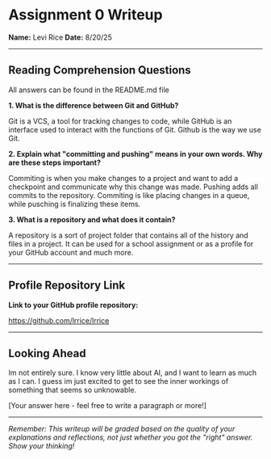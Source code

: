 # Assignment 0 Writeup

**Name:** Levi Rice 
**Date:** 8/20/25

---

## Reading Comprehension Questions
All answers can be found in the README.md file

**1. What is the difference between Git and GitHub?**

Git is a VCS, a tool for tracking changes to code, while GitHub is an interface used to interact with the functions of Git. Github is the way we use Git.

**2. Explain what "committing and pushing" means in your own words. Why are these steps important?**

Commiting is when you make changes to a project and want to add a checkpoint and communicate why this change was made. Pushing adds all commits to the repository. Commiting is like placing changes in a queue, while pusching is finalizing these items.

**3. What is a repository and what does it contain?**

A repository is a sort of project folder that contains all of the history and files in a project. It can be used for a school assignment or as a profile for your GitHub account and much more.

---

## Profile Repository Link

**Link to your GitHub profile repository:** 

https://github.com/lrrice/lrrice

---

## Looking Ahead

Im not entirely sure. I know very little about AI, and I want to learn as much as I can. I guess im just excited to get to see the inner workings of something that seems so unknowable.

[Your answer here - feel free to write a paragraph or more!]

---

*Remember: This writeup will be graded based on the quality of your explanations and reflections, not just whether you got the "right" answer. Show your thinking!*
